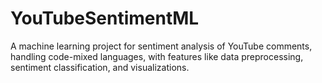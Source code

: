 # YouTubeSentimentML
A machine learning project for sentiment analysis of YouTube comments, handling code-mixed languages, with features like data preprocessing, sentiment classification, and visualizations.
